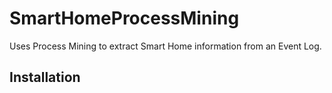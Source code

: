 # SmartHomeProcessMining
Uses Process Mining to extract Smart Home information from an Event Log. 


## Installation
